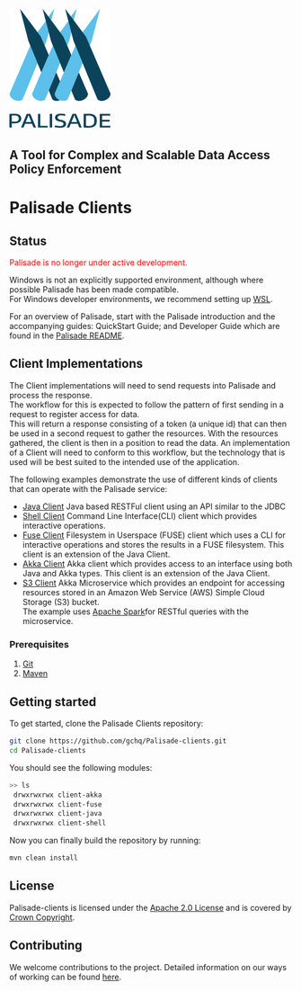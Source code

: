 <!--
/*
 * Copyright 2018-2021 Crown Copyright
 *
 * Licensed under the Apache License, Version 2.0 (the "License");
 * you may not use this file except in compliance with the License.
 * You may obtain a copy of the License at
 *
 *     http://www.apache.org/licenses/LICENSE-2.0
 *
 * Unless required by applicable law or agreed to in writing, software
 * distributed under the License is distributed on an "AS IS" BASIS,
 * WITHOUT WARRANTIES OR CONDITIONS OF ANY KIND, either express or implied.
 * See the License for the specific language governing permissions and
 * limitations under the License.
 */
-->

# <img src="logos/logo.svg" width="180">

## A Tool for Complex and Scalable Data Access Policy Enforcement

# Palisade Clients

## Status
<span style="color:red">Palisade is no longer under active development.</span>

Windows is not an explicitly supported environment, although where possible Palisade has been made compatible.  
For Windows developer environments, we recommend setting up [WSL](https://docs.microsoft.com/en-us/windows/wsl/).

For an overview of Palisade, start with the Palisade introduction and the accompanying guides: QuickStart Guide; and Developer Guide which are found in the [Palisade README](https://github.com/gchq/Palisade/README.md).

## Client Implementations
The Client implementations will need to send requests into Palisade and process the response.  
The workflow for this is expected to follow the pattern of first sending in a request to register access for data.  
This will return a response consisting of a token (a unique id) that can then be used in a second request to gather the resources.
With the resources gathered, the client is then in a position to read the data.
An implementation of a Client will need to conform to this workflow, but the technology that is used will be best suited to the intended use of the application.

The following examples demonstrate the use of different kinds of clients that can operate with the Palisade service:
* [Java Client](client-java/README.md)
  Java based RESTFul client using an API similar to the JDBC  
* [Shell Client](client-shell/README.md)
  Command Line Interface(CLI) client which provides interactive operations.
* [Fuse Client](client-fuse/README.md)
  Filesystem in Userspace (FUSE) client which uses a CLI for interactive operations and stores the results in a FUSE filesystem.
  This client is an extension of the Java Client.
* [Akka Client](client-akka/README.md)
  Akka client which provides access to an interface using both Java and Akka types.
  This client is an extension of the Java Client.
* [S3 Client](client-s3/README.md)
  Akka Microservice which provides an endpoint for accessing resources stored in an Amazon Web Service (AWS) Simple Cloud Storage (S3) bucket.  
  The example uses [Apache Spark](https://spark.apache.org)for RESTful queries with the microservice.

### Prerequisites
1. [Git](https://git-scm.com/)
2. [Maven](https://maven.apache.org/)


## Getting started

To get started, clone the Palisade Clients repository: 

```bash
git clone https://github.com/gchq/Palisade-clients.git
cd Palisade-clients
```

You should see the following modules:
```bash
>> ls
 drwxrwxrwx client-akka
 drwxrwxrwx client-fuse
 drwxrwxrwx client-java
 drwxrwxrwx client-shell
```
Now you can finally build the repository by running: 
```bash
mvn clean install
```

## License

Palisade-clients is licensed under the [Apache 2.0 License](https://www.apache.org/licenses/LICENSE-2.0) and is covered by [Crown Copyright](https://www.nationalarchives.gov.uk/information-management/re-using-public-sector-information/copyright-and-re-use/crown-copyright/).

## Contributing
We welcome contributions to the project. Detailed information on our ways of working can be found [here](https://gchq.github.io/Palisade/doc/other/ways_of_working.html).
